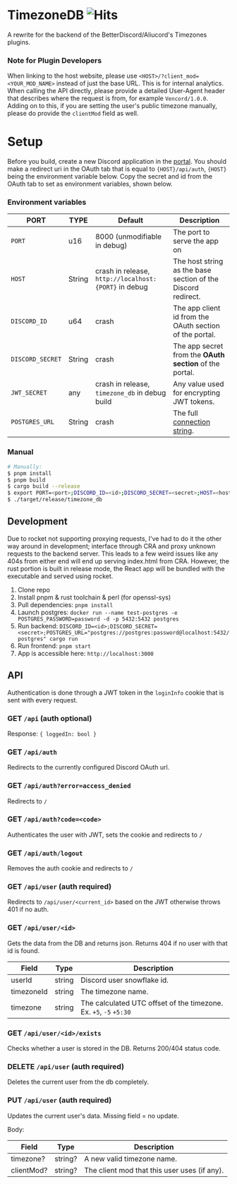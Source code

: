 # TimezoneDB ![Hits](https://hits.seeyoufarm.com/api/count/incr/badge.svg?url=https%3A%2F%2Fgithub.com%2FDiamondMiner88%2FTimezoneDB&count_bg=%2379C83D&title_bg=%23555555&icon=github.svg&icon_color=%23E7E7E7&title=views&edge_flat=true)

A rewrite for the backend of the BetterDiscord/Aliucord's Timezones plugins.

### Note for Plugin Developers

When linking to the host website, please use `<HOST>/?client_mod=<YOUR_MOD_NAME>` instead of just the base URL. This is
for internal analytics. When calling the API directly, please provide a detailed User-Agent header that describes where
the request is from, for example `Vencord/1.0.0`. Adding on to this, if you are setting the user's public timezone
manually, please do provide the `clientMod` field as well.

# Setup

Before you build, create a new Discord application in the [portal](https://discord.com/developers/applications).
You should make a redirect uri in the OAuth tab that is equal to `{HOST}/api/auth`, `{HOST}` being the environment
variable below. Copy the secret and id from the OAuth tab to set as environment variables, shown below.

### Environment variables

| PORT             | TYPE   | Default                                              | Description                                                                  | 
|------------------|--------|------------------------------------------------------|------------------------------------------------------------------------------|
| `PORT`           | u16    | 8000 (unmodifiable in debug)                         | The port to serve the app on                                                 |
| `HOST`           | String | crash in release, `http://localhost:{PORT}` in debug | The host string as the base section of the Discord redirect.                 |
| `DISCORD_ID`     | u64    | crash                                                | The app client id from the OAuth section of the portal.                      |
| `DISCORD_SECRET` | String | crash                                                | The app secret from the **OAuth section** of the portal.                     |
| `JWT_SECRET`     | any    | crash in release, `timezone_db` in debug build       | Any value used for encrypting JWT tokens.                                    |
| `POSTGRES_URL`   | String | crash                                                | The full [connection string](https://stackoverflow.com/a/20722229/13964629). |

### Manual

```sh
# Manually:
$ pnpm install
$ pnpm build
$ cargo build --release
$ export PORT=<port>;DISCORD_ID=<id>;DISCORD_SECRET=<secret>;HOST=<host>;JWT_SECRET=<key>POSTGRES_URL=<connection_string>;
$ ./target/release/timezone_db
```

## Development

Due to rocket not supporting proxying requests, I've had to do it the other way around in development; interface through
CRA and proxy unknown requests to the backend server. This leads to a few weird issues like any 404s from either end
will end up serving index.html from CRA. However, the rust portion is built in release mode, the React app will be
bundled with the executable and served using rocket.

1. Clone repo
2. Install pnpm & rust toolchain & perl (for openssl-sys)
3. Pull dependencies: `pnpm install`
4. Launch postgres: `docker run --name test-postgres -e POSTGRES_PASSWORD=password -d -p 5432:5432 postgres`
5. Run
   backend: `DISCORD_ID=<id>;DISCORD_SECRET=<secret>;POSTGRES_URL="postgres://postgres:password@localhost:5432/postgres" cargo run`
6. Run frontend: `pnpm start`
7. App is accessible here: `http://localhost:3000`

## API
Authentication is done through a JWT token in the `loginInfo` cookie that is sent with every request.

### GET `/api` (auth optional)
Response: `{ loggedIn: bool }`

### GET `/api/auth`
Redirects to the currently configured Discord OAuth url.

### GET `/api/auth?error=access_denied`
Redirects to `/`

### GET `/api/auth?code=<code>`
Authenticates the user with JWT, sets the cookie and redirects to `/`

### GET `/api/auth/logout`
Removes the auth cookie and redirects to `/`

### GET `/api/user` (auth required)
Redirects to `/api/user/<current_id>` based on the JWT otherwise throws 401 if no auth.

### GET `/api/user/<id>`
Gets the data from the DB and returns json. Returns 404 if no user with that id is found.

| Field      | Type   | Description                                                       |
|------------|--------|-------------------------------------------------------------------|
| userId     | string | Discord user snowflake id.                                        |
| timezoneId | string | The timezone name.                                                |
| timezone   | string | The calculated UTC offset of the timezone. Ex. `+5`, `-5` `+5:30` |

### GET `/api/user/<id>/exists`

Checks whether a user is stored in the DB. Returns 200/404 status code.

### DELETE `/api/user` (auth required)

Deletes the current user from the db completely.

### PUT `/api/user` (auth required)

Updates the current user's data. Missing field = no update.

Body:

| Field      | Type    | Description                                  |
|------------|---------|----------------------------------------------|
| timezone?  | string? | A new valid timezone name.                   |
| clientMod? | string? | The client mod that this user uses (if any). |
